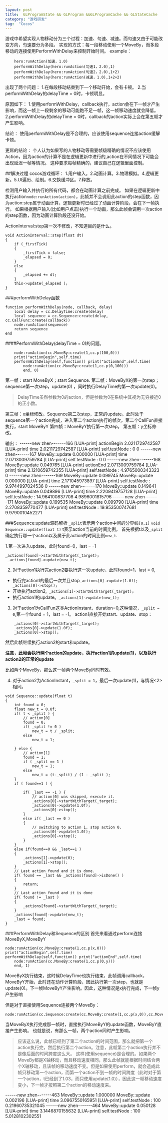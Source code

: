 ```yaml
---
layout: post
title:  GLProgramState && GLProgram &&GLProgramCache && GLStateCache
category: "游戏研发"
tag:  "Cocos"
---
```


游戏中希望实现人物移动分为三个过程：加速、匀速、减速。而匀速又由于可能改变方向，匀速要分为多段。
实现的方式：每一段移动使用一个MoveBy，而多段移动的连接使用PerformWithDelay来控制开始时间。
example：
```
	hero:runAction(加速，1.0)
	performWithDelay(hero:runAction(匀速1，2.0),1)
	performWithDelay(hero:runAction(匀速2，2.0),1+2)
	performWithDelay(hero:runAction(减速，1.0),1+2+2)
```
出现了两个问题：
1.在每段移动结束到下一个移动开始，会有卡顿。
2.当performWithDelay的delayTime = 0时，卡顿明显。

原因如下：
1.使用performWithDelay，callback执行，action会在下一帧才产生影响，而这一帧上一段剩余的移动可能跑不足一帧，这一帧移动速度就会降低。
2.performWithDelay的delayTime = 0时，callback的action实际上会在第五帧才产生影响。

结论：
使用performWithDelay是不合理的，应该使用sequence连接action缓解卡顿。

更屌的结论：
个人认为如果写的人物移动等需要帧级精确的情况不应该使用Action，因为action的计算不是在逻辑更新中进行的,action在不同情况下可能会出现延迟一帧等情况。
这种要求每帧精确的，建议自己在逻辑里面控制。

##解决过程
cocos游戏循环：
1.用户输入。2.动画计算。3.物理模拟。4.逻辑更新。5.UI遍历、绘制。6.交换缓冲区。7.释放。

检测用户输入并执行的所有代码，都会在动画计算之前完成。
如果在逻辑更新中执行action`node:runAction(action)`，此帧并不会调用此action的step函数，因为action:step属于动画计算，逻辑更新时已经过了动画计算阶段，会在下一帧执行。
如果根据用户输入(比如用户点击)执行一个动画，那么此帧会调用一次action的step函数，因为动画计算阶段还没开始。

ActionInterval:step第一次不修改，不知道目的是什么。
```
void ActionInterval::step(float dt)
{
    if (_firstTick)
    {
        _firstTick = false;
        _elapsed = 0;
    }
    else
    {
        _elapsed += dt;
    }
    this->update(_elapsed );
}
```

###performWithDelay函数

```
function performWithDelay(node, callback, delay)
    local delay = cc.DelayTime:create(delay)
    local sequence = cc.Sequence:create(delay, cc.CallFunc:create(callback))
    node:runAction(sequence)
    return sequence
end

```
####PerformWithDelay(delayTime = 0)的问题。

```
	node:runAction(cc.MoveBy:create(1,cc.p(100,0)))
    print("actionBegin",self.time)
    performWithDelay(self,function() print("actionEnd",self.time)
        node:runAction(cc.MoveBy:create(1,cc.p(0,100)))
        end, 0)
```

第一帧：start MoveByX；start Sequence.
第二帧：MoveByX的第一次step；sequence第一次step，update(0) ，同时执行DelayTime的第一次update(0)。
>DelayTime虽然参数为0的action，但是参数为0在系统中其视为无穷接近0的正小数。

第三帧：x坐标修改。Sequence第二次step，正常的update。此时处于sequence第一个action完成，进入第二个action执行的帧次。第二个CallFun直接执行，start MoveByY
第四帧：MoveByY执行第一次step。
第五帧：y坐标修改。

输出：
------new zhen-------166
[LUA-print] actionBegin	2.0211729742587
[LUA-print] time	2.0211729742587
[LUA-print] self.testNode :	0	0
------new zhen-------167
MoveBy::update 0.000000
[LUA-print] time	2.0713009759784
[LUA-print] self.testNode :	0	0
------new zhen-------168
MoveBy::update 0.049765
[LUA-print] actionEnd	2.0713009759784
[LUA-print] time	2.1210659742355
[LUA-print] self.testNode :	4.9765000343323	0
------new zhen-------169
MoveBy::update 0.099745
MoveBy::update 0.000000
[LUA-print] time	2.171045973897
[LUA-print] self.testNode :	9.9744997024536	0
------new zhen-------170
MoveBy::update 0.149641
MoveBy::update 0.049896
[LUA-print] time	2.2209419757128
[LUA-print] self.testNode :	14.964100837708	4.9896001815796
------new zhen-------171
MoveBy::update 0.199535
MoveBy::update 0.099790
[LUA-print] time	2.2708359770477
[LUA-print] self.testNode :	19.953500747681	9.9790010452271




###Sequence:update源码解析
`_split`表示两个action中间的分界线`[0,1]`
`void Sequence::update(float t)`
t表示action当前的时间比例。
首先根据t以及`_split`确定执行哪一个action以及属于此action的时间比例`new_t`.

1.第一次进入update，此时found=0，last = -1

```
_actions[found]->startWithTarget(_target);
 _actions[found]->update(new_t);
```
 
2. 对于action1执行完action2要执行这一次update，此时found=1，last = 0,
- 执行完action1的最后一次并且stop`_actions[0]->update(1.0f);  _actions[0]->stop();`
- 开始执行action2,` _actions[1]->startWithTarget(_target);`
- 执行action1的update。`_actions[1]->update(new_t);`

3. 对于action1为CallFun这类ActionInstant，duration=0,这种情况，`_split = 0`,第一个found = 1，last = -1。
action1直接开始start、update、stop：
```
	_actions[0]->startWithTarget(_target);
	_actions[0]->update(1.0f);
	_actions[0]->stop();
```
然后此帧继续执行action2的start和update。

**注意，此帧会执行两个action的update，执行action1的update(1)，以及执行action2的正常的update**

比如两个MoveBy，那么这一帧两个MoveBy同时有效。

4. 对于action2为ActionInstant，`_split = 1`，最后一次update(1)，与情况<2>相同。

```
void Sequence::update(float t)
{
    int found = 0;
    float new_t = 0.0f;
    if( t < _split ) {
        // action[0]
        found = 0;
        if( _split != 0 )
            new_t = t / _split;
        else
            new_t = 1;

    } else {
        // action[1]
        found = 1;
        if ( _split == 1 )
            new_t = 1;
        else
            new_t = (t-_split) / (1 - _split );
    }
    if ( found==1 ) {

        if( _last == -1 ) {
            // action[0] was skipped, execute it.
            _actions[0]->startWithTarget(_target);
            _actions[0]->update(1.0f);
            _actions[0]->stop();
        }
        else if( _last == 0 )
        {
            // switching to action 1. stop action 0.
            _actions[0]->update(1.0f);
            _actions[0]->stop();
        }
    }
	else if(found==0 && _last==1 )
	{
		_actions[1]->update(0);
		_actions[1]->stop();
	}
    // Last action found and it is done.
    if( found == _last && _actions[found]->isDone() )
    {
        return;
    }
    // Last action found and it is done
    if( found != _last )
    {
        _actions[found]->startWithTarget(_target);
    }
    _actions[found]->update(new_t);
    _last = found;
}
```

###PerformWithDelay和Sequence的区别
首先来看通过perform连接MoveByX,MoveByY

    node:runAction(cc.MoveBy:create(1,cc.p(x,0)))
    print("actionBegin",self.time)
    performWithDelay(self,function() print("actionEnd",self.time)
        node:runAction(cc.MoveBy:create(1,cc.p(0,y)))
        end, 1)
    
MoveByX执行结束，这时候DelayTime也执行结束，此帧调用callback，MoveByY开始，此时还在动作计算阶段，因此执行第一次step，也就是update(0)。下一帧MoveByY产生影响。因此，这种情况是x执行完成，下一帧y产生影响

但是对于直接使用Sequence连接两个MoveBy：
	
	node:runAction(cc.Sequence:create(cc.MoveBy:create(1,cc.p(x,0)),cc.MoveBy:create(1,cc.p(0,y))))

当MoveByX执行完成那一帧时，直接执行MoveByY的update函数，MoveByY直接产生影响。
也就是说，有那么一帧，两个action同时产生影响。
>应该这么说，此帧已经到了第二个action的时间范围，那么就把第一个action执行完，然后执行第二个action。注意，此帧第二个action执行并不是像后面的时间跨度这么大。
>这样(使用sequence)是合理的。如果两个MoveBy都是X轴移动，而且移动速度相同，那么此帧就能根据时间结合两个X轴移动，且该帧的移动速度不变。但是如果使用perform，就会造成此帧只移动第一个action，而第一个action不到一帧的时间跨度（此时对于第一个action，t已经到了1.03，而只使用update(1.0)），因此这一帧移动速度变小，下一帧才按照第二个action的移动速度来。

------new zhen-------463
MoveBy::update 1.000000
MoveBy::update 0.002196
[LUA-print] time	3.0967550165951
[LUA-print] self.testNode :	100	0.21960735321045
------new zhen-------464
MoveBy::update 0.050128
[LUA-print] time	3.1446870155632
[LUA-print] self.testNode :	100	5.0128102302551


